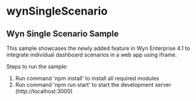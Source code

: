 # wynSingleScenario
Wyn Single Scenario Sample
----------------------------------
This sample showcases the newly added feature in Wyn Enterprise 4.1 to integrate individual dashboard scenarios in a web app using iframe.

Steps to run the sample:
1. Run command 'npm install' to install all required modules
2. Run command 'npm run start' to start the development server (http://localhost:3000)